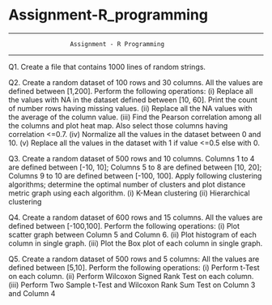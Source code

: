 # Assignment-R_programming

------------------------------------------------------------------------ 
                     Assignment - R Programming 
------------------------------------------------------------------------

Q1. Create a file that contains 1000 lines of random strings.

Q2. Create a random dataset of 100 rows and 30 columns. All the values are defined between [1,200]. Perform
the following operations:
(i) Replace all the values with NA in the dataset defined between [10, 60]. Print the count of number
rows having missing values.
(ii) Replace all the NA values with the average of the column value.
(iii) Find the Pearson correlation among all the columns and plot heat map. Also select those columns
having correlation <=0.7.
(iv) Normalize all the values in the dataset between 0 and 10.
(v) Replace all the values in the dataset with 1 if value <=0.5 else with 0.

Q3. Create a random dataset of 500 rows and 10 columns.
Columns 1 to 4 are defined between [-10, 10];
Columns 5 to 8 are defined between [10, 20];
Columns 9 to 10 are defined between [-100, 100].
Apply following clustering algorithms; determine the optimal number of clusters and plot distance metric graph using each algorithm.
(i) K-Mean clustering
(ii) Hierarchical clustering

Q4. Create a random dataset of 600 rows and 15 columns. All the values are defined between [-100,100]. Perform the following operations:
(i) Plot scatter graph between Column 5 and Column 6.
(ii) Plot histogram of each column in single graph.
(iii) Plot the Box plot of each column in single graph.

Q5. Create a random dataset of 500 rows and 5 columns: All the values are defined between [5,10].
Perform the following operations:
(i) Perform t-Test on each column.
(ii) Perform Wilcoxon Signed Rank Test on each column.
(iii) Perform Two Sample t-Test and Wilcoxon Rank Sum Test on Column 3 and Column 4

